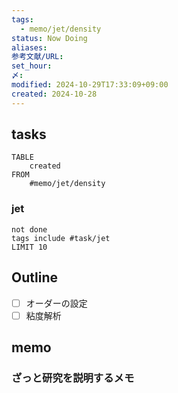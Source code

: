```yaml
---
tags:
  - memo/jet/density
status: Now Doing
aliases: 
参考文献/URL: 
set_hour: 
〆: 
modified: 2024-10-29T17:33:09+09:00
created: 2024-10-28
---
```

## tasks
```dataview
TABLE
	created
FROM
	#memo/jet/density
```

### jet
```tasks
not done
tags include #task/jet 
LIMIT 10
```


## Outline
- [ ] オーダーの設定
- [ ] 粘度解析
## memo
### ざっと研究を説明するメモ
